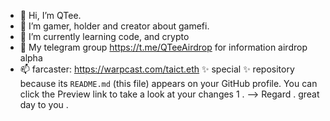 - 👋 Hi, I’m QTee.
- 👀 I’m gamer, holder and creator about gamefi.
- 🌱 I’m currently learning code, and crypto 
- 💞️ My telegram group https://t.me/QTeeAirdrop for information airdrop alpha
- 📫 farcaster: https://warpcast.com/taict.eth
 ✨ special ✨ repository because its `README.md` (this file) appears on your GitHub profile.
You can click the Preview link to take a look at your changes 1 .
--> Regard .
great day to you 
.
